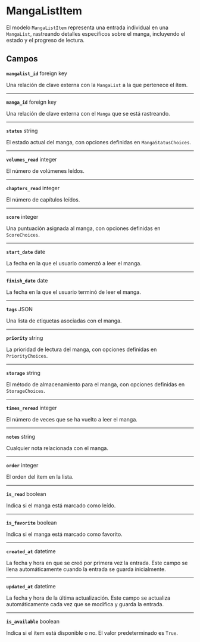 # MangaListItem <Badge type="danger" text="model" />

El modelo `MangaListItem` representa una entrada individual en una `MangaList`, rastreando detalles específicos sobre el manga, incluyendo el estado y el progreso de lectura.

## Campos

**`mangalist_id`** foreign key

Una relación de clave externa con la `MangaList` a la que pertenece el ítem.

---

**`manga_id`** foreign key

Una relación de clave externa con el `Manga` que se está rastreando.

---

**`status`** string

El estado actual del manga, con opciones definidas en `MangaStatusChoices`.

---

**`volumes_read`** integer

El número de volúmenes leídos.

---

**`chapters_read`** integer

El número de capítulos leídos.

---

**`score`** integer

Una puntuación asignada al manga, con opciones definidas en `ScoreChoices`.

---

**`start_date`** date

La fecha en la que el usuario comenzó a leer el manga.

---

**`finish_date`** date

La fecha en la que el usuario terminó de leer el manga.

---

**`tags`** JSON

Una lista de etiquetas asociadas con el manga.

---

**`priority`** string

La prioridad de lectura del manga, con opciones definidas en `PriorityChoices`.

---

**`storage`** string

El método de almacenamiento para el manga, con opciones definidas en `StorageChoices`.

---

**`times_reread`** integer

El número de veces que se ha vuelto a leer el manga.

---

**`notes`** string

Cualquier nota relacionada con el manga.

---

**`order`** integer

El orden del ítem en la lista.

---

**`is_read`** boolean

Indica si el manga está marcado como leído.

---

**`is_favorite`** boolean

Indica si el manga está marcado como favorito.

---

**`created_at`** datetime

La fecha y hora en que se creó por primera vez la entrada. Este campo se llena automáticamente cuando la entrada se guarda inicialmente.

---

**`updated_at`** datetime

La fecha y hora de la última actualización. Este campo se actualiza automáticamente cada vez que se modifica y guarda la entrada.

---

**`is_available`** boolean

Indica si el ítem está disponible o no. El valor predeterminado es `True`.
